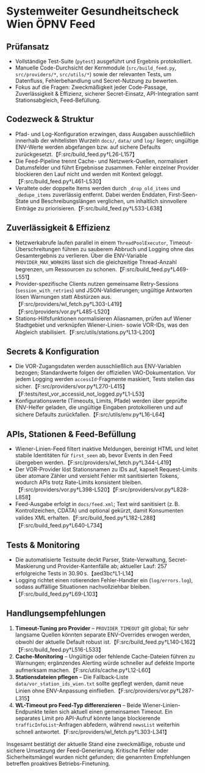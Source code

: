 # Systemweiter Gesundheitscheck Wien ÖPNV Feed

## Prüfansatz
- Vollständige Test-Suite (`pytest`) ausgeführt und Ergebnis protokolliert.
- Manuelle Code-Durchsicht der Kernmodule (`src/build_feed.py`, `src/providers/*`, `src/utils/*`) sowie der relevanten Tests, um Datenfluss, Fehlerbehandlung und Secret-Nutzung zu bewerten.
- Fokus auf die Fragen: Zweckmäßigkeit jeder Code-Passage, Zuverlässigkeit & Effizienz, sicherer Secret-Einsatz, API-Integration samt Stationsabgleich, Feed-Befüllung.

## Codezweck & Struktur
- Pfad- und Log-Konfiguration erzwingen, dass Ausgaben ausschließlich innerhalb der whitelisten Wurzeln `docs/`, `data/` und `log/` liegen; ungültige ENV-Werte werden abgefangen bzw. auf sichere Defaults zurückgesetzt.【F:src/build_feed.py†L26-L157】
- Die Feed-Pipeline trennt Cache- und Netzwerk-Quellen, normalisiert Datumsfelder und führt Ergebnisse zusammen. Fehler einzelner Provider blockieren den Lauf nicht und werden mit Kontext geloggt.【F:src/build_feed.py†L461-L530】
- Veraltete oder doppelte Items werden durch `_drop_old_items` und `_dedupe_items` zuverlässig entfernt. Dabei werden Enddaten, First-Seen-State und Beschreibungslängen verglichen, um inhaltlich sinnvollere Einträge zu priorisieren.【F:src/build_feed.py†L533-L638】

## Zuverlässigkeit & Effizienz
- Netzwerkabrufe laufen parallel in einem `ThreadPoolExecutor`, Timeout-Überschreitungen führen zu sauberem Abbruch und Logging ohne das Gesamtergebnis zu verlieren. Über die ENV-Variable `PROVIDER_MAX_WORKERS` lässt sich die gleichzeitige Thread-Anzahl begrenzen, um Ressourcen zu schonen.【F:src/build_feed.py†L469-L551】
- Provider-spezifische Clients nutzen gemeinsame Retry-Sessions (`session_with_retries`) und JSON-Validierungen; ungültige Antworten lösen Warnungen statt Abstürzen aus.【F:src/providers/wl_fetch.py†L303-L419】【F:src/providers/vor.py†L485-L520】
- Stations-Hilfsfunktionen normalisieren Aliasnamen, prüfen auf Wiener Stadtgebiet und verknüpfen Wiener-Linien- sowie VOR-IDs, was den Abgleich stabilisiert.【F:src/utils/stations.py†L13-L200】

## Secrets & Konfiguration
- Die VOR-Zugangsdaten werden ausschließlich aus ENV-Variablen bezogen; Standardwerte folgen der offiziellen VAO-Dokumentation. Vor jedem Logging werden `accessId`-Fragmente maskiert, Tests stellen das sicher.【F:src/providers/vor.py†L270-L415】【F:tests/test_vor_accessid_not_logged.py†L1-L53】
- Konfigurationswerte (Timeouts, Limits, Pfade) werden über geprüfte ENV-Helfer geladen, die ungültige Eingaben protokollieren und auf sichere Defaults zurückfallen.【F:src/utils/env.py†L16-L64】

## APIs, Stationen & Feed-Befüllung
- Wiener-Linien-Feed filtert inaktive Meldungen, bereinigt HTML und leitet stabile Identitäten für `first_seen` ab, bevor Events in den Feed übergeben werden.【F:src/providers/wl_fetch.py†L344-L419】
- Der VOR-Provider löst Stationsnamen zu IDs auf, kapselt Request-Limits über atomare Zähler und versieht Fehler mit sanitisierten Tokens, wodurch APIs trotz Rate-Limits konsistent bleiben.【F:src/providers/vor.py†L398-L520】【F:src/providers/vor.py†L828-L858】
- Feed-Ausgabe erfolgt in `docs/feed.xml`; Text wird sanitisiert (z. B. Kontrollzeichen, CDATA) und optional gekürzt, damit Konsumenten valides XML erhalten.【F:src/build_feed.py†L182-L288】【F:src/build_feed.py†L640-L734】

## Tests & Monitoring
- Die automatisierte Testsuite deckt Parser, State-Verwaltung, Secret-Maskierung und Provider-Kantenfälle ab; aktueller Lauf: 257 erfolgreiche Tests in 30.90 s.【aed3bc†L1-L14】
- Logging richtet einen rotierenden Fehler-Handler ein (`log/errors.log`), sodass auffällige Situationen nachvollziehbar bleiben.【F:src/build_feed.py†L69-L103】

## Handlungsempfehlungen
1. **Timeout-Tuning pro Provider** – `PROVIDER_TIMEOUT` gilt global; für sehr langsame Quellen könnten separate ENV-Overrides erwogen werden, obwohl der aktuelle Default robust ist.【F:src/build_feed.py†L140-L162】【F:src/build_feed.py†L516-L533】
2. **Cache-Monitoring** – Ungültige oder fehlende Cache-Dateien führen zu Warnungen; ergänzendes Alerting würde schneller auf defekte Importe aufmerksam machen.【F:src/utils/cache.py†L12-L60】
3. **Stationsdateien pflegen** – Die Fallback-Liste `data/vor_station_ids_wien.txt` sollte gepflegt werden, damit neue Linien ohne ENV-Anpassung einfließen.【F:src/providers/vor.py†L287-L315】
4. **WL-Timeout pro Feed-Typ differenzieren** – Beide Wiener-Linien-Endpunkte teilen sich aktuell einen gemeinsamen Timeout. Ein separates Limit pro API-Aufruf könnte lange blockierende `trafficInfoList`-Anfragen abfedern, während `newsList` weiterhin schnell antwortet.【F:src/providers/wl_fetch.py†L303-L341】

Insgesamt bestätigt der aktuelle Stand eine zweckmäßige, robuste und sichere Umsetzung der Feed-Generierung. Kritische Fehler oder Sicherheitsmängel wurden nicht gefunden; die genannten Empfehlungen betreffen proaktives Betriebs-Finetuning.
